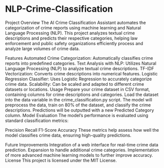 # NLP-Crime-Classification


Project Overview
The AI Crime Classification Assistant automates the categorization of crime reports using machine learning and Natural Language Processing (NLP). This project analyzes textual crime descriptions and predicts their respective categories, helping law enforcement and public safety organizations efficiently process and analyze large volumes of crime data.

Features
Automated Crime Categorization: Automatically classifies crime reports into predefined categories.
Text Analysis with NLP: Utilizes Natural Language Processing (NLP) to analyze textual crime descriptions.
TF-IDF Vectorization: Converts crime descriptions into numerical features.
Logistic Regression Classifier: Uses Logistic Regression to accurately categorize crime data.
Scalability: Can be scaled and adapted to different crime datasets or locations.
Usage
Prepare your crime dataset in CSV format, containing columns for crime descriptions and categories.
Load the dataset into the data variable in the crime_classification.py script.
The model will preprocess the data, train on 80% of the dataset, and classify the crime descriptions.
Predictions will be outputted with a new Predicted Category column.
Model Evaluation
The model’s performance is evaluated using standard classification metrics:

Precision
Recall
F1-Score
Accuracy
These metrics help assess how well the model classifies crime data, ensuring high-quality predictions.

Future Improvements
Integration of a web interface for real-time crime data prediction.
Expansion to handle additional crime categories.
Implementation of more advanced machine learning models to further improve accuracy.
License
This project is licensed under the MIT License.
